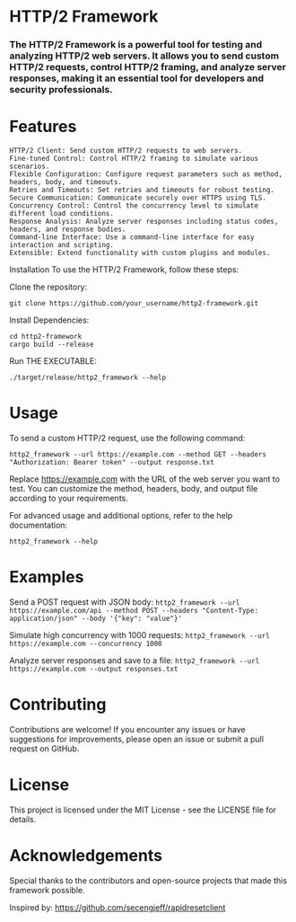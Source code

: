 # HTTP/2 Framework
### The HTTP/2 Framework is a powerful tool for testing and analyzing HTTP/2 web servers. It allows you to send custom HTTP/2 requests, control HTTP/2 framing, and analyze server responses, making it an essential tool for developers and security professionals.

# Features

```
HTTP/2 Client: Send custom HTTP/2 requests to web servers.
Fine-tuned Control: Control HTTP/2 framing to simulate various scenarios.
Flexible Configuration: Configure request parameters such as method, headers, body, and timeouts.
Retries and Timeouts: Set retries and timeouts for robust testing.
Secure Communication: Communicate securely over HTTPS using TLS.
Concurrency Control: Control the concurrency level to simulate different load conditions.
Response Analysis: Analyze server responses including status codes, headers, and response bodies.
Command-line Interface: Use a command-line interface for easy interaction and scripting.
Extensible: Extend functionality with custom plugins and modules.
```

Installation
To use the HTTP/2 Framework, follow these steps:

Clone the repository:

```
git clone https://github.com/your_username/http2-framework.git
```
Install Dependencies:
```
cd http2-framework
cargo build --release
```

Run THE EXECUTABLE:

```
./target/release/http2_framework --help
```
# Usage

To send a custom HTTP/2 request, use the following command:

```http2_framework --url https://example.com --method GET --headers "Authorization: Bearer token" --output response.txt```

Replace https://example.com with the URL of the web server you want to test. You can customize the method, headers, body, and output file according to your requirements.

For advanced usage and additional options, refer to the help documentation:

```http2_framework --help```

# Examples

Send a POST request with JSON body: ```http2_framework --url https://example.com/api --method POST --headers "Content-Type: application/json" --body '{"key": "value"}'```

Simulate high concurrency with 1000 requests: ```http2_framework --url https://example.com --concurrency 1000```

Analyze server responses and save to a file:  ```http2_framework --url https://example.com --output responses.txt```

# Contributing

Contributions are welcome! If you encounter any issues or have suggestions for improvements, please open an issue or submit a pull request on GitHub.

# License

This project is licensed under the MIT License - see the LICENSE file for details.

# Acknowledgements

Special thanks to the contributors and open-source projects that made this framework possible.

Inspired by: https://github.com/secengjeff/rapidresetclient

